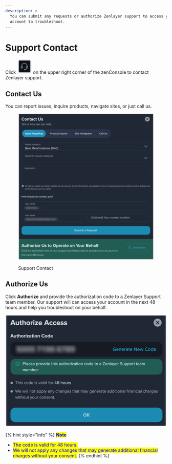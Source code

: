 ```yaml
---
description: >-
  You can submit any requests or authorize Zenlayer support to access your
  account to troubleshoot.
---
```


# Support Contact

Click <img src="../.gitbook/assets/image (24).png" alt="" data-size="line"> on the upper right corner of the zenConsole to contact Zenlayer support.

## Contact Us

You can report issues, inquire products, navigate sites, or just call us.

<figure><img src="../.gitbook/assets/image (5).png" alt=""><figcaption><p>Support Contact</p></figcaption></figure>



## Authorize Us

Click **Authorize** and provide the authorization code to a Zenlayer Support team member. Our support will can access your account in the next 48 hours and help you troubleshoot on your behalf.

<img src="../.gitbook/assets/image (15).png" alt="" data-size="original">

{% hint style="info" %}
<mark style="color:blue;">**Note**</mark>

* <mark style="color:blue;">The code is valid for 48 hours.</mark>&#x20;
* <mark style="color:blue;">We will not apply any changes that may generate additional financial charges without your consent.</mark>
{% endhint %}

